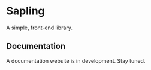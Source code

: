 # Sapling

A simple, front-end library.

## Documentation

A documentation website is in development. Stay tuned.
